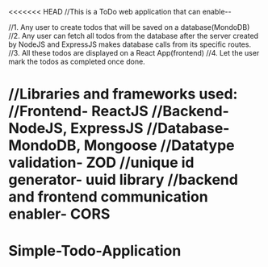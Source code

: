 <<<<<<< HEAD
//This is a ToDo web application that can enable--

//1. Any user to create todos that will be saved on a database(MondoDB)
//2. Any user can fetch all todos from the database after the server created by NodeJS and ExpressJS makes database calls from its specific routes.
//3. All these todos are displayed on a React App(frontend)
//4. Let the user mark the todos as completed once done.

//Libraries and frameworks used:
//Frontend- ReactJS
//Backend- NodeJS, ExpressJS
//Database- MondoDB, Mongoose
//Datatype validation- ZOD
//unique id generator- uuid library
//backend and frontend communication enabler- CORS
=======
# Simple-Todo-Application
